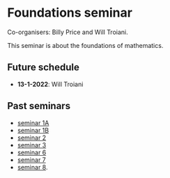 # Foundations seminar

Co-organisers: Billy Price and Will Troiani.

This seminar is about the foundations of mathematics.

## Future schedule

* **13-1-2022**: Will Troiani

## Past seminars

* [seminar 1A](https://youtu.be/2S83EcpCKBY)
* [seminar 1B](https://youtu.be/hI3WKeaHCkk)
* [seminar 2](https://youtu.be/BxFr891R2k0)
* [seminar 3](https://youtu.be/sKJ5kbqYBBQ)
* [seminar 6](https://youtu.be/fpIXJ_X4XDM)
* [seminar 7](https://youtu.be/QfNGjmP65Fw)
* [seminar 8](https://youtu.be/kMhX5f0UN44).
